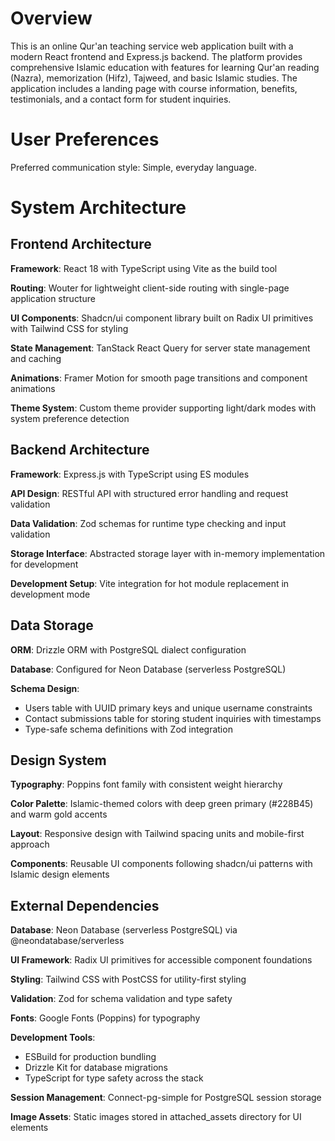 # Overview

This is an online Qur'an teaching service web application built with a modern React frontend and Express.js backend. The platform provides comprehensive Islamic education with features for learning Qur'an reading (Nazra), memorization (Hifz), Tajweed, and basic Islamic studies. The application includes a landing page with course information, benefits, testimonials, and a contact form for student inquiries.

# User Preferences

Preferred communication style: Simple, everyday language.

# System Architecture

## Frontend Architecture

**Framework**: React 18 with TypeScript using Vite as the build tool

**Routing**: Wouter for lightweight client-side routing with single-page application structure

**UI Components**: Shadcn/ui component library built on Radix UI primitives with Tailwind CSS for styling

**State Management**: TanStack React Query for server state management and caching

**Animations**: Framer Motion for smooth page transitions and component animations

**Theme System**: Custom theme provider supporting light/dark modes with system preference detection

## Backend Architecture

**Framework**: Express.js with TypeScript using ES modules

**API Design**: RESTful API with structured error handling and request validation

**Data Validation**: Zod schemas for runtime type checking and input validation

**Storage Interface**: Abstracted storage layer with in-memory implementation for development

**Development Setup**: Vite integration for hot module replacement in development mode

## Data Storage

**ORM**: Drizzle ORM with PostgreSQL dialect configuration

**Database**: Configured for Neon Database (serverless PostgreSQL)

**Schema Design**: 
- Users table with UUID primary keys and unique username constraints
- Contact submissions table for storing student inquiries with timestamps
- Type-safe schema definitions with Zod integration

## Design System

**Typography**: Poppins font family with consistent weight hierarchy

**Color Palette**: Islamic-themed colors with deep green primary (#228B45) and warm gold accents

**Layout**: Responsive design with Tailwind spacing units and mobile-first approach

**Components**: Reusable UI components following shadcn/ui patterns with Islamic design elements

## External Dependencies

**Database**: Neon Database (serverless PostgreSQL) via @neondatabase/serverless

**UI Framework**: Radix UI primitives for accessible component foundations

**Styling**: Tailwind CSS with PostCSS for utility-first styling

**Validation**: Zod for schema validation and type safety

**Fonts**: Google Fonts (Poppins) for typography

**Development Tools**: 
- ESBuild for production bundling
- Drizzle Kit for database migrations
- TypeScript for type safety across the stack

**Session Management**: Connect-pg-simple for PostgreSQL session storage

**Image Assets**: Static images stored in attached_assets directory for UI elements